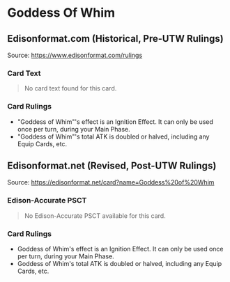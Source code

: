 # Goddess Of Whim

## Edisonformat.com (Historical, Pre-UTW Rulings)

Source: https://www.edisonformat.com/rulings

### Card Text

> No card text found for this card.

### Card Rulings

*   "Goddess of Whim"'s effect is an Ignition Effect. It can only be used once per turn, during your Main Phase.
*   "Goddess of Whim"'s total ATK is doubled or halved, including any Equip Cards, etc.

## Edisonformat.net (Revised, Post-UTW Rulings)

Source: https://edisonformat.net/card?name=Goddess%20of%20Whim

### Edison-Accurate PSCT

> No Edison-Accurate PSCT available for this card.

### Card Rulings

*   Goddess of Whim's effect is an Ignition Effect. It can only be used once per turn, during your Main Phase.
*   Goddess of Whim's total ATK is doubled or halved, including any Equip Cards, etc.
            